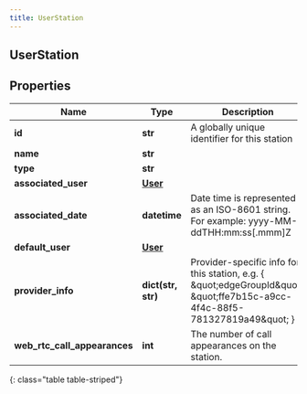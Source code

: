 ```yaml
---
title: UserStation
---
```

## UserStation

## Properties

|Name | Type | Description | Notes|
|------------ | ------------- | ------------- | -------------|
| **id** | **str** | A globally unique identifier for this station | [optional] |
| **name** | **str** |  | [optional] |
| **type** | **str** |  | [optional] |
| **associated_user** | [**User**](User.html) |  | [optional] |
| **associated_date** | **datetime** | Date time is represented as an ISO-8601 string. For example: yyyy-MM-ddTHH:mm:ss[.mmm]Z | [optional] |
| **default_user** | [**User**](User.html) |  | [optional] |
| **provider_info** | **dict(str, str)** | Provider-specific info for this station, e.g. { \&quot;edgeGroupId\&quot;: \&quot;ffe7b15c-a9cc-4f4c-88f5-781327819a49\&quot; } | [optional] |
| **web_rtc_call_appearances** | **int** | The number of call appearances on the station. | [optional] |
{: class="table table-striped"}


